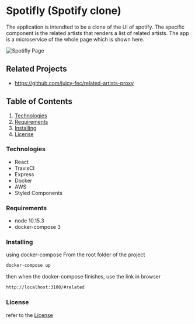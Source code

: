 # Spotifly (Spotify clone)

The application is intendted to be a clone of the UI of spotify. 
The specific component is the related artists that renders a list
of related artists. The app is a microservice of the whole page which
is shown here.

![Spotifly Page](https://github.com/juicy-fec/related-artists-client/blob/master/FECdemo.png)

## Related Projects

  - https://github.com/juicy-fec/related-artists-proxy

## Table of Contents
1. [Technologies](#Technologies)
1. [Requirements](#Requirements)
1. [Installing](#Installing)
1. [License](#License)

### Technologies
- React
- TravisCI
- Express
- Docker
- AWS
- Styled Components

### Requirements
- node 10.15.3
- docker-compose 3

### Installing

using docker-compose
From the root folder of the project
```sh
docker-compose up
```
then when the docker-compose finishes, use the link in browser
```sh
http://localhost:3100/#related
```


### License
refer to the [License](https://github.com/juicy-fec/related-artists-client/blob/master/LICENSE.md)

